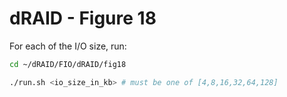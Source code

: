 # dRAID - Figure 18

For each of the I/O size, run:
```Bash
cd ~/dRAID/FIO/dRAID/fig18

./run.sh <io_size_in_kb> # must be one of [4,8,16,32,64,128]
```